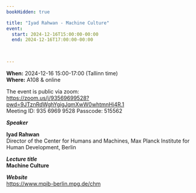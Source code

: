 ```yaml
---
bookHidden: true

title: "Iyad Rahwan - Machine Culture"
event:
  start: 2024-12-16T15:00:00-00:00
  end: 2024-12-16T17:00:00-00:00
  


---
```


**When:** 2024-12-16 15:00-17:00 (Tallinn time)   
**Where:** A108 & online  

The event is public via zoom:   
https://zoom.us/j/93569699528?pwd=9JTznRdWghYgigJqmXwW0whtmnHi4R.1  
Meeting ID: 935 6969 9528 Passcode: 515562  

<!--more-->
***Speaker***  

**Iyad Rahwan**  
Director of the Center for Humans and Machines, 
Max Planck Institute for Human Development, Berlin  

***Lecture title***  
**Machine Culture**   

***Website***  
https://www.mpib-berlin.mpg.de/chm  


